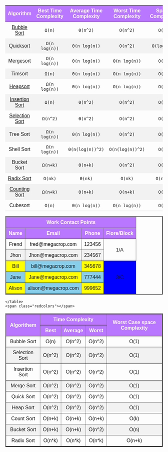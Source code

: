 

| Algorithm                                                                                                                                       | Best Time Complexity | Average Time Complexity | Worst Time Complexity | Space Complexity |
| ----------------------------------------------------------------------------------------------------------------------------------------------- | -------------------- | ----------------------- | --------------------- | ---------------- |
| [Bubble Sort](./01.%20Bubble%20Sort)                                                                                                            | `Ω(n)`               | `Θ(n^2)`                | `O(n^2)`              | `O(1)`           |
| [Quicksort](./04.%20Quick%20Sort)                                                                                                               | `Ω(n log(n))`        | `Θ(n log(n))`           | `O(n^2)`              | `O(log(n))`      |
| [Mergesort](./05.%20Merge%20Sort)                                                                                                               | `Ω(n log(n))`        | `Θ(n log(n))`           | `O(n log(n))`         | `O(n)`           |
| Timsort                                                                                                                                         | `Ω(n)`               | `Θ(n log(n))`           | `O(n log(n))`         | `O(n)`           |
| [Heapsort](https://github.com/thepranaygupta/Data-Structures-and-Algorithms/tree/main/01.%20DataStructures/04.%20Tree/05.%20Heap#7---heap-sort) | `Ω(n log(n))`        | `Θ(n log(n))`           | `O(n log(n))`         | `O(1)`           |
| [Insertion Sort](./02.%20InsertionSort)                                                                                                         | `Ω(n)`               | `Θ(n^2)`                | `O(n^2)`              | `O(1)`           |
| [Selection Sort](./03.%20Selection%20Sort)                                                                                                      | `Ω(n^2)`             | `Θ(n^2)`                | `O(n^2)`              | `O(1)`           |
| Tree Sort                                                                                                                                       | `Ω(n log(n))`        | `Θ(n log(n))`           | `O(n^2)`              | `O(n)`           |
| Shell Sort                                                                                                                                     | `Ω(n log(n))`        | `Θ(n(log(n))^2)`        | `O(n(log(n))^2)`      | `O(1)`           |
| Bucket Sort                                                                                                                                    | `Ω(n+k)`             | `Θ(n+k)`                | `O(n^2)`              | `O(n)`           |
| [Radix Sort](./07.%20Radix%20Sort)                                                                                                          | `Ω(nk)`              | `Θ(nk)`                 | `O(nk)`               | `O(n+k)`         |
| [Counting Sort](./06.%20Count%20Sort)                                                                                                         | `Ω(n+k)`             | `Θ(n+k)`                | `O(n+k)`              | `O(k)`           |
| Cubesort                                                                                                                                        | `Ω(n)`               | `Θ(n log(n))`           | `O(n log(n))`         | `O(n)`           |


<!DOCTYPE html>
<html lang="en">
<head>
    <meta charset="UTF-8">
    <meta http-equiv="X-UA-Compatible" content="IE=edge">
    <meta name="viewport" content="width=device-width, initial-scale=1.0">
    <title>Table</title>
</head>
<body>
    <table border="2">
        <tr>
            <th colspan="4">Work Contact Points</th>
        </tr>
        <tr>
            <th>Name</th>
            <th>Email</th>
            <th>Phone</th>
            <th>Flore/Block</th>
        </tr>
        <tr>
            <td>Frend</td>
            <td>fred@megacrop.com</td>
            <td>123456</td>
            <td rowspan="2" align="center" >1/A</td>
        </tr>
        <tr>
            <td>Jhon</td>
            <td>Jhon@megacrop.com</td>
            <td>234567</td>
        </tr>
        <tr>
            <td bgcolor="yellow">Bill</td>
            <td bgcolor="skyblue">bill@megacrop.com</td>
            <td bgcolor="yellow">345678</td>
            <td rowspan="3" align="center" bgcolor="blue">3/C</td>
        </tr>
        <tr>
            <td bgcolor="skyblue">Jane</td>
            <td bgcolor="yellow">Jane@megacrop.com</td>
            <td bgcolor="skyblue">777444</td>
        </tr>
        <tr>
            <td bgcolor="yellow">Alison</td>
            <td bgcolor="skyblue">alison@megacrop.com</td>
            <td bgcolor="yellow">999652</td>
        </tr>
    </table>
    <span class="redcolors"></span>
</body>
</html>



<!DOCTYPE html>
<html lang="en">
<head>
    <meta charset="UTF-8">
    <meta http-equiv="X-UA-Compatible" content="IE=edge">
    <meta name="viewport" content="width=device-width, initial-scale=1.0">
    <title>Table</title>
    <link rel="preconnect" href="https://fonts.googleapis.com">
<link rel="preconnect" href="https://fonts.gstatic.com" crossorigin>
<link href="https://fonts.googleapis.com/css2?family=Ubuntu:wght@500&display=swap" rel="stylesheet">
    <style>
        table {
            border-collapse: collapse;
            width: 100%;
            font-family: 'Ubuntu', sans-serif;
        }
        th, td {
            text-align: left;
            padding: 8px;
            text-align: center;
        }
        tr:nth-child(even){background-color: #f2f2f2}
        th {
            background-color: rgb(185, 119, 255);
            color: white;
        }
        .redcolors {
            color: red;
        }
    </style>
</head>
<body>
    <table border="2" width="100%">
        <tr>
            <th rowspan="2">Algorithem</th>
            <th colspan="3">Time Complexity</th>
            <th rowspan="2">Worst Case space Complexity</th>
        </tr>
        <tr>
            <th>Best</th>
            <th>Average</th>
            <th>Worst</th>
        </tr>
        <tr>
            <td>Bubble Sort</td>
            <td>O(n)</td>
            <td>O(n^2)</td>
            <td>O(n^2)</td>
            <td>O(1)</td>
        </tr>
        <tr>
            <td>Selection Sort</td>
            <td>O(n^2)</td>
            <td>O(n^2)</td>
            <td>O(n^2)</td>
            <td>O(1)</td>
        </tr>
        <tr>
            <td>Insertion Sort</td>
            <td>O(n^2)</td>
            <td>O(n^2)</td>
            <td>O(n^2)</td>
            <td>O(1)</td>
        </tr>
        <tr>
            <td>Merge Sort</td>
            <td>O(n^2)</td>
            <td>O(n^2)</td>
            <td>O(n^2)</td>
            <td>O(1)</td>       
        </tr>
        <tr>
            <td>Quick Sort</td>
            <td>O(n^2)</td>
            <td>O(n^2)</td>
            <td>O(n^2)</td>
            <td>O(1)</td>
        </tr>
        <tr>
            <td>Heap Sort</td>
            <td>O(n^2)</td>
            <td>O(n^2)</td>
            <td>O(n^2)</td>
            <td>O(1)</td>
        </tr>
        <tr>
            <td>Count Sort</td>
            <td>O(n+k)</td>
            <td>O(n+k)</td>
            <td>O(n+k)</td>
            <td>O(k)</td>
        </tr>
        <tr>
            <td>Bucket Sort</td>
            <td>O(n+k)</td>
            <td>O(n+k)</td>
            <td>O(n^2)</td>
            <td>O(n)</td>
        </tr>
        <tr>
            <td>Radix Sort</td>
            <td>O(n*k)</td>
            <td>O(n*k)</td>
            <td>O(n*k)</td>
            <td>O(n+k)</td>
        </tr>

    </table>
    <span class="redcolors"></span>
</body>
</html>



